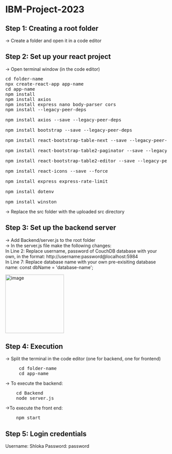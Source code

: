 # IBM-Project-2023

## Step 1: Creating a root folder
-> Create a folder and open it in a code editor

## Step 2: Set up your react project
-> Open terminal window (in the code editor)
<pre>
cd folder-name
npx create-react-app app-name
cd app-name
npm install
npm install axios
npm install express nano body-parser cors
npm install --legacy-peer-deps

npm install axios --save --legacy-peer-deps

npm install bootstrap --save --legacy-peer-deps

npm install react-bootstrap-table-next --save --legacy-peer-deps

npm install react-bootstrap-table2-paginator --save --legacy-peer-deps

npm install react-bootstrap-table2-editor --save --legacy-peer-deps

npm install react-icons --save --force

npm install express express-rate-limit

npm install dotenv

npm install winston
</pre>
-> Replace the src folder with the uploaded src directory<br>

## Step 3: Set up the backend server
-> Add Backend/server.js to the root folder<br>
-> In the server.js file make the following changes:<br>
In Line 2: Replace username, password of CouchDB database with your own, in the format: http://username:password@localhost:5984 <br>
In Line 7: Replace database name with your own pre-exisiting database name: const dbName = 'database-name'; <br>

<img width="183" alt="image" src="https://github.com/iconic-veda/IBM-Project-2023/assets/115919025/70429f8f-4ce6-4136-8077-b518402fbeda">


## Step 4: Execution
-> Split the terminal in the code editor (one for backend, one for frontend) 
<pre>
     cd folder-name
     cd app-name
</pre>
-> To execute the backend:
<pre>
    cd Backend
    node server.js
</pre>
->To execute the front end: 
<pre>
    npm start
</pre>

## Step 5: Login credentials
Username: Shloka
Password: password





